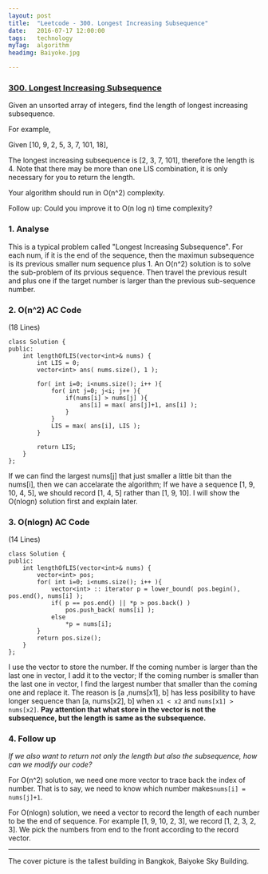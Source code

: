 ```yaml
---
layout: post
title:  "Leetcode - 300. Longest Increasing Subsequence"
date:   2016-07-17 12:00:00
tags:	technology
myTag:	algorithm
headimg: Baiyoke.jpg

---
```


### [300. Longest Increasing Subsequence](https://leetcode.com/problems/longest-increasing-subsequence/)

Given an unsorted array of integers, find the length of longest increasing subsequence.

For example,

Given [10, 9, 2, 5, 3, 7, 101, 18],

The longest increasing subsequence is [2, 3, 7, 101], therefore the length is 4. Note that there may be more than one LIS combination, it is only necessary for you to return the length.

Your algorithm should run in O(n^2) complexity.

Follow up: Could you improve it to O(n log n) time complexity?

### 1. Analyse

This is a typical problem called "Longest Increasing Subsequence". For each num, if it is the end of the sequence, then the maximun subsequence is its previous smaller num sequence plus 1. An O(n^2) solution is to solve the sub-problem of its prvious sequence. Then travel the previous result and plus one if the target number is larger than the previous sub-sequence number.

### 2. O(n^2) AC Code

(18 Lines)

	class Solution {
	public:
	    int lengthOfLIS(vector<int>& nums) {
	        int LIS = 0;
	        vector<int> ans( nums.size(), 1 );
	
	        for( int i=0; i<nums.size(); i++ ){
	            for( int j=0; j<i; j++ ){
	                if(nums[i] > nums[j] ){
	                    ans[i] = max( ans[j]+1, ans[i] );
	                }
	            } 
				LIS = max( ans[i], LIS );
	        }
	
	        return LIS;
	    }
	};

If we can find the largest nums[j] that just smaller a little bit than the nums[i], then we can accelarate the algorithm; If we have a sequence [1, 9, 10, 4, 5], we should record [1, 4, 5] rather than [1, 9, 10]. I will show the O(nlogn) solution first and explain later. 

### 3. O(nlogn) AC Code

(14 Lines)

	class Solution {
	public:
	    int lengthOfLIS(vector<int>& nums) {
	        vector<int> pos;
	        for( int i=0; i<nums.size(); i++ ){
	            vector<int> :: iterator p = lower_bound( pos.begin(), pos.end(), nums[i] );
	            if( p == pos.end() || *p > pos.back() )
	                pos.push_back( nums[i] );
	            else
	                *p = nums[i];
	        }
	        return pos.size();
	    }
	};

I use the vector to store the number. If the coming number is larger than the last one in vector, I add it to the vector; If the coming number is smaller than the last one in vector, I find the largest number that smaller than the coming one and replace it. The reason is [a ,nums[x1], b] has less posibility to have longer sequence than [a, nums[x2], b] when `x1 < x2` and `nums[x1] > nums[x2]`. **Pay attention that what store in the vector is not the subsequence, but the length is same as the subsequence.**

### 4. Follow up

*If we also want to return not only the length but also the subsequence, how can we modify our code?*

For O(n^2) solution, we need one more vector to trace back the index of number. That is to say, we need to know which number makes`nums[i] = nums[j]+1`. 

For O(nlogn) solution, we need a vector to record the length of each number to be the end of sequence. For example [1, 9, 10, 2, 3], we record [1, 2, 3, 2, 3]. We pick the numbers from end to the front according to the record vector.

---

The cover picture is the tallest building in Bangkok, Baiyoke Sky Building. 
